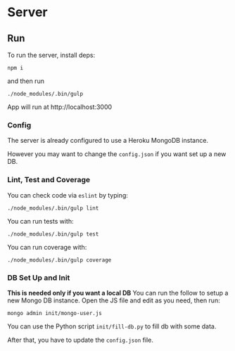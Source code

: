 Server
=====================

## Run
To run the server, install deps:
```
npm i
```
and then run
```
./node_modules/.bin/gulp
```

App will run at http://localhost:3000

### Config
The server is already configured to use a Heroku MongoDB instance.

However you may want to change the `config.json` if you want set up a new DB.


### Lint, Test and Coverage
You can check code via `eslint` by typing:
```
./node_modules/.bin/gulp lint
```

You can run tests with:
```
./node_modules/.bin/gulp test
```

You can run coverage with:
```
./node_modules/.bin/gulp coverage
```

### DB Set Up and Init
**This is needed only if you want a local DB**
You can run the follow to setup a new Mongo DB instance. Open the JS file and 
edit as you need, then run:
```
mongo admin init/mongo-user.js
```
You can use the Python script `init/fill-db.py` to fill db with some data.

After that, you have to update the `config.json` file.

